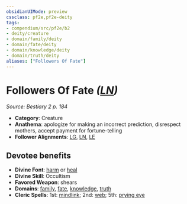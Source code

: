 ```yaml
---
obsidianUIMode: preview
cssclass: pf2e,pf2e-deity
tags:
- compendium/src/pf2e/b2
- deity/creature
- domain/family/deity
- domain/fate/deity
- domain/knowledge/deity
- domain/truth/deity
aliases: ["Followers Of Fate"]
---
```

# Followers Of Fate *([LN](rules/traits/ln-b1.md "Lawful Neutral Alignment Trait"))*  
*Source: Bestiary 2 p. 184*  

- **Category**: Creature
- **Anathema**: apologize for making an incorrect prediction, disrespect mothers, accept payment for fortune-telling
- **Follower Alignments**: [LG](rules/traits/lg-b1.md "Lawful Good Alignment Trait"), [LN](rules/traits/ln-b1.md "Lawful Neutral Alignment Trait"), [LE](rules/traits/le-b1.md "Lawful Evil Alignment Trait")

## Devotee benefits

- **Divine Font**: [harm](harm.md) or [heal](heal.md)
- **Divine Skill**: Occultism
- **Favored Weapon**: shears
- **Domains**: [family](Reference/Compendium/Setting/domains.md#Family), [fate](Reference/Compendium/Setting/domains.md#Fate), [knowledge](Reference/Compendium/Setting/domains.md#Knowledge), [truth](Reference/Compendium/Setting/domains.md#Truth)
- **Cleric Spells**: 1st: [mindlink](mindlink.md); 2nd: [web](web.md); 5th: [prying eye](prying-eye.md)